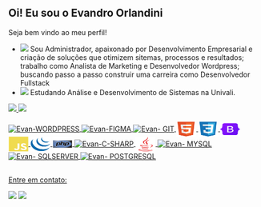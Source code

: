 ## Oi! Eu sou o Evandro Orlandini
 Seja bem vindo ao meu perfil!


- <img src="https://img.icons8.com/external-kiranshastry-lineal-color-kiranshastry/64/000000/external-money-banking-and-finance-kiranshastry-lineal-color-kiranshastry.png" /> Sou Administrador, apaixonado por Desenvolvimento Empresarial e criação de soluções que otimizem sitemas, processos e resultados; trabalho como Analista de Marketing e Desenvolvedor Wordpress; buscando passo a passo construir uma carreira  como Desenvolvedor Fullstack
- <img src="https://img.icons8.com/nolan/64/programming.png"/> Estudando Análise e Desenvolvimento de Sistemas na Univali.


<div>
  <a href="https://github.com/evandroorlandini">
  <img height="180em" src="https://github-readme-stats.vercel.app/api?username=EvandroOrlandini&show_icons=true&theme=dark&include_all_commits=true&count_private=true"/>
  <img height="180em" src="https://github-readme-stats.vercel.app/api/top-langs/?username=EvandroOrlandini&layout=compact&langs_count=7&theme=dark"/>
</div>

<div style="display: inline_block"><br>
  
  <img align="center" alt="Evan-WORDPRESS" height="30" width="40" src= "https://cdn.jsdelivr.net/gh/devicons/devicon/icons/wordpress/wordpress-plain.svg" />
  <img align="center" alt="Evan-FIGMA" height="30" width="40" src="https://cdn.jsdelivr.net/gh/devicons/devicon/icons/figma/figma-original.svg" />
  <img align="center" alt="Evan-  GIT" height="30" width="40" src="https://cdn.jsdelivr.net/gh/devicons/devicon/icons/git/git-plain.svg" />
  <img align="center" alt="Evan-HTML" height="30" width="40" src="https://raw.githubusercontent.com/devicons/devicon/master/icons/html5/html5-original.svg">
  <img align="center" alt="Evan-CSS" height="30" width="40" src="https://raw.githubusercontent.com/devicons/devicon/master/icons/css3/css3-original.svg">
  <img align="center" alt="Evan-BOOTSTRAP" height="30" width="40" src="https://raw.githubusercontent.com/devicons/devicon/master/icons/bootstrap/bootstrap-original.svg">
  <img align="center" alt="Evan-Js" height="30" width="40" src="https://raw.githubusercontent.com/devicons/devicon/master/icons/javascript/javascript-plain.svg">
  <img align="center" alt="Evan-JQUERY" height="30" width="40" src="https://raw.githubusercontent.com/devicons/devicon/master/icons/jquery/jquery-original.svg"> 
  <img align="center" alt="Evan-PHP" height="30" width="40" src="https://raw.githubusercontent.com/devicons/devicon/master/icons/php/php-original.svg">
  <img align="center" alt="Evan-C-SHARP" height="30" width="40" src= "https://cdn.jsdelivr.net/gh/devicons/devicon/icons/csharp/csharp-original.svg">
   <img align="center" alt="Evan-JAVA" height="30" width="40" src="https://raw.githubusercontent.com/devicons/devicon/master/icons/java/java-plain.svg">

  <img align="center" alt="Evan-  MYSQL" height="30" width="40" src="https://cdn.jsdelivr.net/gh/devicons/devicon/icons/mysql/mysql-original.svg" />
   <img align="center" alt="Evan-  SQLSERVER" height="30" width="40" src="https://cdn.jsdelivr.net/gh/devicons/devicon/icons/sqlserver/sqlserver-original.svg" />

  <img align="center" alt="Evan-  POSTGRESQL" height="30" width="40" src="https://cdn.jsdelivr.net/gh/devicons/devicon/icons/postgresql/postgresql-plain.svg" />
 

  

  
</div>
  

 
   ##
   Entre em contato:
  <div> 
   <a href = "mailto:evandroorlandini9@gmail.com"><img src="https://img.shields.io/badge/-Gmail-%23333?style=for-the-badge&logo=gmail&logoColor=white" target="_blank"></a>
  <a href="https://www.linkedin.com/in/evandro-orlandini-8845301b2" target="_blank"><img src="https://img.shields.io/badge/-LinkedIn-%230077B5?style=for-the-badge&logo=linkedin&logoColor=white" target="_blank"></a> 
   
</div>
